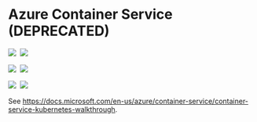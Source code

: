 # Azure Container Service (DEPRECATED)

<IMG SRC="https://azurequickstartsservice.blob.core.windows.net/badges/101-acs-kubernetes/PublicLastTestDate.svg" />&nbsp;
<IMG SRC="https://azurequickstartsservice.blob.core.windows.net/badges/101-acs-kubernetes/PublicDeployment.svg" />&nbsp;

<IMG SRC="https://azurequickstartsservice.blob.core.windows.net/badges/101-acs-kubernetes/FairfaxLastTestDate.svg" />&nbsp;
<IMG SRC="https://azurequickstartsservice.blob.core.windows.net/badges/101-acs-kubernetes/FairfaxDeployment.svg" />&nbsp;

<IMG SRC="https://azurequickstartsservice.blob.core.windows.net/badges/101-acs-kubernetes/BestPracticeResult.svg" />&nbsp;
<IMG SRC="https://azurequickstartsservice.blob.core.windows.net/badges/101-acs-kubernetes/CredScanResult.svg" />&nbsp;

See https://docs.microsoft.com/en-us/azure/container-service/container-service-kubernetes-walkthrough. 

